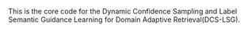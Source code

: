 This is the core code for the Dynamic Confidence Sampling and Label Semantic Guidance Learning for Domain Adaptive Retrieval(DCS-LSG).